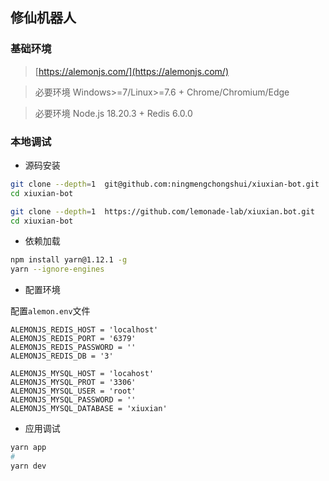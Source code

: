 ## 修仙机器人

### 基础环境

> [https://alemonjs.com/](https://alemonjs.com/)

> 必要环境 Windows>=7/Linux>=7.6 + Chrome/Chromium/Edge

> 必要环境 Node.js 18.20.3 + Redis 6.0.0

### 本地调试

- 源码安装

```sh
git clone --depth=1  git@github.com:ningmengchongshui/xiuxian-bot.git
cd xiuxian-bot
```

```sh
git clone --depth=1  https://github.com/lemonade-lab/xiuxian.bot.git
cd xiuxian-bot

```

- 依赖加载

```sh
npm install yarn@1.12.1 -g
yarn --ignore-engines
```

- 配置环境

配置`alemon.env`文件

```env
ALEMONJS_REDIS_HOST = 'localhost'
ALEMONJS_REDIS_PORT = '6379'
ALEMONJS_REDIS_PASSWORD = ''
ALEMONJS_REDIS_DB = '3'

ALEMONJS_MYSQL_HOST = 'locahost'
ALEMONJS_MYSQL_PROT = '3306'
ALEMONJS_MYSQL_USER = 'root'
ALEMONJS_MYSQL_PASSWORD = ''
ALEMONJS_MYSQL_DATABASE = 'xiuxian'
```

- 应用调试

```sh
yarn app
#
yarn dev
```
